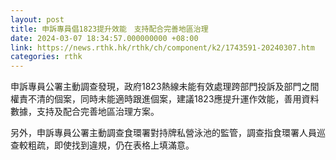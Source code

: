 ```yaml
---
layout: post
title: 申訴專員倡1823提升效能　支持配合完善地區治理
date: 2024-03-07 18:34:57.000000000 +08:00
link: https://news.rthk.hk/rthk/ch/component/k2/1743591-20240307.htm
categories: rthk
---
```


申訴專員公署主動調查發現，政府1823熱線未能有效處理跨部門投訴及部門之間權責不清的個案，同時未能適時跟進個案，建議1823應提升運作效能，善用資料數據，支持及配合完善地區治理方案。

另外，申訴專員公署主動調查食環署對持牌私營泳池的監管，調查指食環署人員巡查較粗疏，即使找到違規，仍在表格上填滿意。
